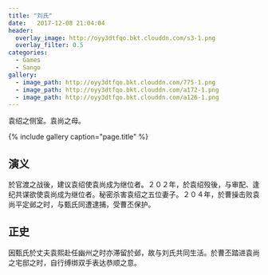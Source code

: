 ```yaml
---
title: "刘氏"
date:   2017-12-08 21:04:04
header:
  overlay_image: http://oyy3dtfqo.bkt.clouddn.com/s3-1.png
  overlay_filter: 0.5
categories:
  - Games
  - Sango
gallery:
  - image_path: http://oyy3dtfqo.bkt.clouddn.com/775-1.png
  - image_path: http://oyy3dtfqo.bkt.clouddn.com/a172-1.png
  - image_path: http://oyy3dtfqo.bkt.clouddn.com/a126-1.png
---
```


袁绍之侧室。袁尚之母。

{% include gallery caption="page.title" %}

## 演义

於官渡之战後，建议袁绍使袁尚成为继位者。２０２年，於袁绍殁後，与审配、逢纪共谋欲使袁尚成为继位者。秘密杀害袁绍之五位妻子。２０４年，於曹操击败袁尚平定邺之时，与甄氏同遭逮捕，受曹丕保护。

## 正史

因甄氏於丈夫袁熙赴任幽州之时亦滞留於邺，故与刘氏共同生活。於曹丕踏进袁尚之宅邸之时，自行缚绑双手表达恭顺之意。